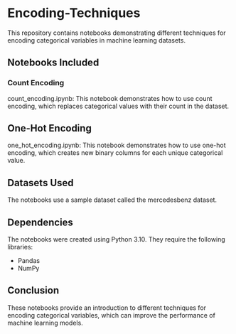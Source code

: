 # Encoding-Techniques

This repository contains notebooks demonstrating different techniques for encoding categorical variables in machine learning datasets.

## Notebooks Included

### Count Encoding
count_encoding.ipynb: This notebook demonstrates how to use count encoding, which replaces categorical values with their count in the dataset.

## One-Hot Encoding
one_hot_encoding.ipynb: This notebook demonstrates how to use one-hot encoding, which creates new binary columns for each unique categorical value.

## Datasets Used

The notebooks use a sample dataset called the mercedesbenz dataset.

## Dependencies

The notebooks were created using Python 3.10. They require the following libraries:

- Pandas
- NumPy

## Conclusion

These notebooks provide an introduction to different techniques for encoding categorical variables, which can improve the performance of machine learning models.
